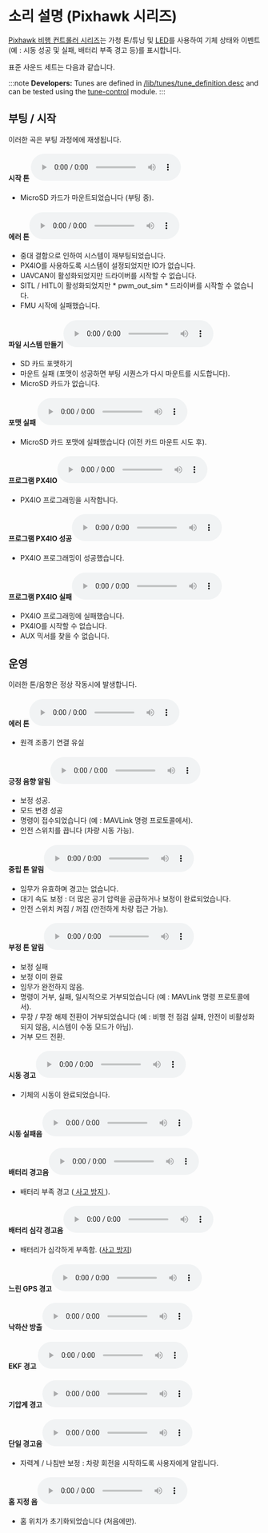 # 소리 설명 (Pixhawk 시리즈)

[ Pixhawk 비행 컨트롤러 시리즈](../flight_controller/pixhawk_series.md)는 가청 톤/튜닝 및 [LED](../getting_started/led_meanings.md)를 사용하여 기체 상태와 이벤트(예 : 시동 성공 및 실패, 배터리 부족 경고 등)를 표시합니다.

표준 사운드 세트는 다음과 같습니다.

:::note
**Developers:** Tunes are defined in [/lib/tunes/tune_definition.desc](https://github.com/PX4/PX4-Autopilot/blob/master/src/lib/tunes/tune_definition.desc) and can be tested using the [tune-control](../modules/modules_system.md#tune-control) module.
:::

## 부팅 / 시작

이러한 곡은 부팅 과정에에 재생됩니다.<!-- https://github.com/PX4/PX4-Autopilot/blob/master/ROMFS/px4fmu_common/init.d/rcS -->

#### 시작 톤 <audio controls> <source src="../../assets/tunes/1_startup_tone.mp3" type="audio/mpeg"> 브라우저가 오디오 기능을 지원하지 않습니다. </audio> 

- MicroSD 카드가 마운트되었습니다 (부팅 중).

#### 에러 톤<audio controls> <source src="../../assets/tunes/2_error_tune.mp3" type="audio/mpeg"> 브라우저가 오디오 기능을 지원하지 않습니다. </audio> 

- 중대 결함으로 인하여 시스템이 재부팅되었습니다.
- PX4IO를 사용하도록 시스템이 설정되었지만 IO가 없습니다.
- UAVCAN이 활성화되었지만 드라이버를 시작할 수 없습니다.
- SITL / HITL이 활성화되었지만 * pwm_out_sim * 드라이버를 시작할 수 없습니다.
- FMU 시작에 실패했습니다.

#### 파일 시스템 만들기<audio controls> <source src="../../assets/tunes/16_make_fs.mp3" type="audio/mpeg"> 브라우저가 오디오 기능을 지원하지 않습니다. </audio> 

- SD 카드 포맷하기 
- 마운트 실패 (포맷이 성공하면 부팅 시퀀스가 다시 마운트를 시도합니다).
- MicroSD 카드가 없습니다.

#### 포맷 실패 <audio controls> <source src="../../assets/tunes/17_format_failed.mp3" type="audio/mpeg"> 브라우저가 오디오 기능을 지원하지 않습니다. </audio> 

- MicroSD 카드 포맷에 실패했습니다 (이전 카드 마운트 시도 후).

#### 프로그램 PX4IO<audio controls> <source src="../../assets/tunes/18_program_px4io.mp3" type="audio/mpeg"> 브라우저가 오디오 기능을 지원하지 않습니다. </audio> 

- PX4IO 프로그래밍을 시작합니다.

#### 프로그램 PX4IO 성공<audio controls> <source src="../../assets/tunes/19_program_px4io_success.mp3" type="audio/mpeg"> 브라우저가 오디오 기능을 지원하지 않습니다. </audio> 

- PX4IO 프로그래밍이 성공했습니다.

#### 프로그램 PX4IO 실패<audio controls> <source src="../../assets/tunes/20_program_px4io_fail.mp3" type="audio/mpeg"> 브라우저가 오디오 기능을 지원하지 않습니다. </audio> 

- PX4IO 프로그래밍에 실패했습니다.
- PX4IO를 시작할 수 없습니다.
- AUX 믹서를 찾을 수 없습니다.

## 운영

이러한 톤/음향은 정상 작동시에 발생합니다.

<span id="error_tune_operational"></span>

#### 에러 톤<audio controls> <source src="../../assets/tunes/2_error_tune.mp3" type="audio/mpeg"> 브라우저가 오디오 기능을 지원하지 않습니다. </audio> 

- 원격 조종기 연결 유실

#### 긍정 음향 알림<audio controls> <source src="../../assets/tunes/3_notify_positive_tone.mp3" type="audio/mpeg"> Your browser does not support the audio element. </audio> 

- 보정 성공.
- 모드 변경 성공
- 명령이 접수되었습니다 (예 : MAVLink 명령 프로토콜에서).
- 안전 스위치를 끕니다 (차량 시동 가능).

#### 중립 톤 알림<audio controls> <source src="../../assets/tunes/4_notify_neutral_tone.mp3" type="audio/mpeg"> 브라우저가 오디오 기능을 지원하지 않습니다. </audio> 

- 임무가 유효하며 경고는 없습니다.
- 대기 속도 보정 : 더 많은 공기 압력을 공급하거나 보정이 완료되었습니다.
- 안전 스위치 켜짐 / 꺼짐 (안전하게 차량 접근 가능).

#### 부정 톤 알림<audio controls> <source src="../../assets/tunes/5_notify_negative_tone.mp3" type="audio/mpeg"> 브라우저가 오디오 기능을 지원하지 않습니다. </audio> 

- 보정 실패
- 보정 이미 완료
- 임무가 완전하지 않음.
- 명령이 거부, 실패, 일시적으로 거부되었습니다 (예 : MAVLink 명령 프로토콜에서).
- 무장 / 무장 해제 전환이 거부되었습니다 (예 : 비행 전 점검 실패, 안전이 비활성화되지 않음, 시스템이 수동 모드가 아님).
- 거부 모드 전환.

#### 시동 경고<audio controls> <source src="../../assets/tunes/6_arming_warning.mp3" type="audio/mpeg"> 브라우저가 오디오 기능을 지원하지 않습니다. </audio> 

- 기체의 시동이 완료되었습니다.

#### 시동 실패음<audio controls> <source src="../../assets/tunes/10_arming_failure_tune.mp3" type="audio/mpeg"> 브라우저가 오디오 기능을 지원하지 않습니다. </audio> 

#### 배터리 경고음<audio controls> <source src="../../assets/tunes/7_battery_warning_slow.mp3" type="audio/mpeg"> Your browser does not support the audio element. </audio> 

- 배터리 부족 경고 ([ 사고 방지 ](../config/safety.md#low-battery-failsafe)).

#### 배터리 심각 경고음<audio controls> <source src="../../assets/tunes/8_battery_warning_fast.mp3" type="audio/mpeg"> 브라우저가 오디오 기능을 지원하지 않습니다. </audio> 

- 배터리가 심각하게 부족함. ([사고 방지](../config/safety.md#low-battery-failsafe))

#### 느린 GPS 경고<audio controls> <source src="../../assets/tunes/9_gps_warning_slow.mp3" type="audio/mpeg"> 브라우저가 오디오 기능을 지원하지 않습니다. </audio> 

#### 낙하산 방출<audio controls> <source src="../../assets/tunes/11_parachute_release.mp3" type="audio/mpeg"> 브라우저가 오디오 기능을 지원하지 않습니다. </audio> 

<!-- Does not appear to be used: TONE_PARACHUTE_RELEASE_TUNE -->

#### EKF 경고 <audio controls> <source src="../../assets/tunes/12_ekf_warning.mp3" type="audio/mpeg"> 브라우저가 오디오 기능을 지원하지 않습니다. </audio> 

<!-- Does not appear to be used: TONE_EKF_WARNING_TUNE -->

#### 기압계 경고<audio controls> <source src="../../assets/tunes/13_baro_warning.mp3" type="audio/mpeg"> 브라우저가 오디오 기능을 지원하지 않습니다. </audio> 

<!-- Does not appear to be used: TONE_BARO_WARNING_TUNE -->

#### 단일 경고음<audio controls> <source src="../../assets/tunes/14_single_beep.mp3" type="audio/mpeg"> 브라우저가 오디오 기능을 지원하지 않습니다. </audio> 

- 자력계 / 나침반 보정 : 차량 회전을 시작하도록 사용자에게 알립니다.

#### 홈 지정 음<audio controls> <source src="../../assets/tunes/15_home_set_tune.mp3" type="audio/mpeg"> 브라우저가 오디오 기능을 지원하지 않습니다. </audio> 

- 홈 위치가 초기화되었습니다 (처음에만).